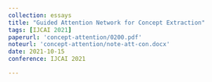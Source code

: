 ```yaml
---
collection: essays
title: "Guided Attention Network for Concept Extraction"
tags: [IJCAI 2021]
paperurl: 'concept-attention/0200.pdf'
noteurl: 'concept-attention/note-att-con.docx'
date: 2021-10-15
conference: IJCAI 2021

---
```



